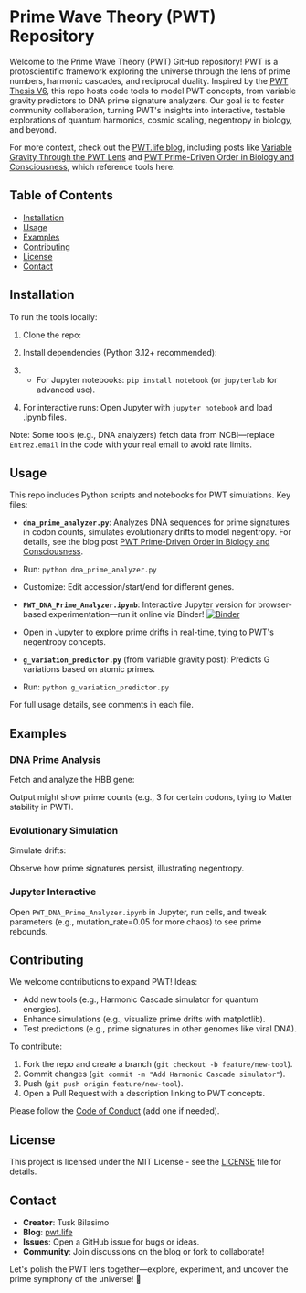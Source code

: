 # Prime Wave Theory (PWT) Repository

Welcome to the Prime Wave Theory (PWT) GitHub repository! PWT is a protoscientific framework exploring the universe through the lens of prime numbers, harmonic cascades, and reciprocal duality. Inspired by the [PWT Thesis V6](https://img1.wsimg.com/blobby/go/9e7c14d7-bed2-41da-a404-fe5da210ac73/downloads/24ef2270-454a-41e1-b753-f1dbcbc2e2b3/PWT_Thesis_V6.pdf?ver=1755844804910), this repo hosts code tools to model PWT concepts, from variable gravity predictors to DNA prime signature analyzers. Our goal is to foster community collaboration, turning PWT's insights into interactive, testable explorations of quantum harmonics, cosmic scaling, negentropy in biology, and beyond.

For more context, check out the [PWT.life blog](https://pwt.life/blog), including posts like [Variable Gravity Through the PWT Lens](https://pwt.life/blog/f/variable-gravity-through-the-pwt-lens-a-bridge-from-micro-to-mac) and [PWT Prime-Driven Order in Biology and Consciousness](https://pwt.life/blog/f/pwt-prime-driven-order-in-biology-and-consciousness), which reference tools here.

## Table of Contents
- [Installation](#installation)
- [Usage](#usage)
- [Examples](#examples)
- [Contributing](#contributing)
- [License](#license)
- [Contact](#contact)

## Installation

To run the tools locally:

1. Clone the repo:
2. Install dependencies (Python 3.12+ recommended):
3. - For Jupyter notebooks: `pip install notebook` (or `jupyterlab` for advanced use).

3. For interactive runs: Open Jupyter with `jupyter notebook` and load .ipynb files.

Note: Some tools (e.g., DNA analyzers) fetch data from NCBI—replace `Entrez.email` in the code with your real email to avoid rate limits.

## Usage

This repo includes Python scripts and notebooks for PWT simulations. Key files:

- **`dna_prime_analyzer.py`**: Analyzes DNA sequences for prime signatures in codon counts, simulates evolutionary drifts to model negentropy. For details, see the blog post [PWT Prime-Driven Order in Biology and Consciousness](https://pwt.life/blog/f/pwt-prime-driven-order-in-biology-and-consciousness).
- Run: `python dna_prime_analyzer.py`
- Customize: Edit accession/start/end for different genes.

- **`PWT_DNA_Prime_Analyzer.ipynb`**: Interactive Jupyter version for browser-based experimentation—run it online via Binder! [![Binder](https://mybinder.org/badge_logo.svg)](https://mybinder.org/v2/gh/Tusk-Bilasimo/Prime-Wave-Theory-PWT-/main?labpath=PWT_DNA_Prime_Analyzer.ipynb)
- Open in Jupyter to explore prime drifts in real-time, tying to PWT's negentropy concepts.

- **`g_variation_predictor.py`** (from variable gravity post): Predicts G variations based on atomic primes.
- Run: `python g_variation_predictor.py`

For full usage details, see comments in each file.

## Examples

### DNA Prime Analysis
Fetch and analyze the HBB gene:

Output might show prime counts (e.g., 3 for certain codons, tying to Matter stability in PWT).

### Evolutionary Simulation
Simulate drifts:

Observe how prime signatures persist, illustrating negentropy.

### Jupyter Interactive
Open `PWT_DNA_Prime_Analyzer.ipynb` in Jupyter, run cells, and tweak parameters (e.g., mutation_rate=0.05 for more chaos) to see prime rebounds.

## Contributing

We welcome contributions to expand PWT! Ideas:
- Add new tools (e.g., Harmonic Cascade simulator for quantum energies).
- Enhance simulations (e.g., visualize prime drifts with matplotlib).
- Test predictions (e.g., prime signatures in other genomes like viral DNA).

To contribute:
1. Fork the repo and create a branch (`git checkout -b feature/new-tool`).
2. Commit changes (`git commit -m "Add Harmonic Cascade simulator"`).
3. Push (`git push origin feature/new-tool`).
4. Open a Pull Request with a description linking to PWT concepts.

Please follow the [Code of Conduct](CODE_OF_CONDUCT.md) (add one if needed).

## License

This project is licensed under the MIT License - see the [LICENSE](LICENSE) file for details.

## Contact

- **Creator**: Tusk Bilasimo
- **Blog**: [pwt.life](https://pwt.life)
- **Issues**: Open a GitHub issue for bugs or ideas.
- **Community**: Join discussions on the blog or fork to collaborate!

Let's polish the PWT lens together—explore, experiment, and uncover the prime symphony of the universe! 🚀
